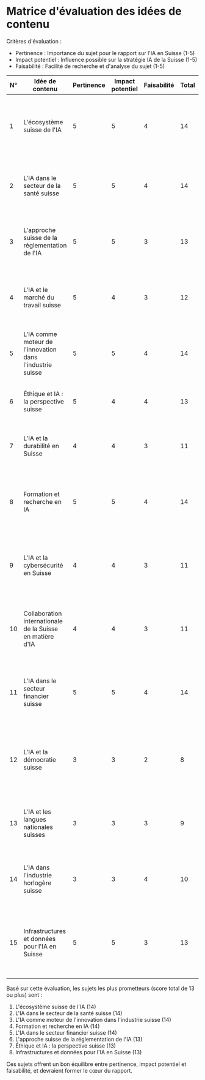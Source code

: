 # Matrice d'évaluation des idées de contenu

Critères d'évaluation :
- Pertinence : Importance du sujet pour le rapport sur l'IA en Suisse (1-5)
- Impact potentiel : Influence possible sur la stratégie IA de la Suisse (1-5)
- Faisabilité : Facilité de recherche et d'analyse du sujet (1-5)

| N° | Idée de contenu | Pertinence | Impact potentiel | Faisabilité | Total | Commentaires |
|----|-----------------|------------|------------------|-------------|-------|--------------|
| 1  | L'écosystème suisse de l'IA | 5 | 5 | 4 | 14 | Essentiel pour comprendre le paysage actuel de l'IA en Suisse. Données facilement accessibles. |
| 2  | L'IA dans le secteur de la santé suisse | 5 | 5 | 4 | 14 | Secteur clé avec des implications importantes. Cas d'études concrets disponibles. |
| 3  | L'approche suisse de la réglementation de l'IA | 5 | 5 | 3 | 13 | Crucial pour le développement futur de l'IA. Peut nécessiter une analyse juridique approfondie. |
| 4  | L'IA et le marché du travail suisse | 5 | 4 | 3 | 12 | Sujet important mais complexe à analyser en détail. Données prospectives potentiellement limitées. |
| 5  | L'IA comme moteur de l'innovation dans l'industrie suisse | 5 | 5 | 4 | 14 | Essentiel pour la compétitivité future. Nombreux exemples concrets disponibles. |
| 6  | Éthique et IA : la perspective suisse | 5 | 4 | 4 | 13 | Sujet crucial avec des lignes directrices existantes à analyser. |
| 7  | L'IA et la durabilité en Suisse | 4 | 4 | 3 | 11 | Sujet émergent important, mais potentiellement moins de données disponibles. |
| 8  | Formation et recherche en IA | 5 | 5 | 4 | 14 | Fondamental pour le développement à long terme de l'IA en Suisse. Informations accessibles. |
| 9  | L'IA et la cybersécurité en Suisse | 4 | 4 | 3 | 11 | Important mais potentiellement sensible. Accès aux informations détaillées pourrait être limité. |
| 10 | Collaboration internationale de la Suisse en matière d'IA | 4 | 4 | 3 | 11 | Pertinent pour le positionnement global, mais pourrait nécessiter des recherches approfondies. |
| 11 | L'IA dans le secteur financier suisse | 5 | 5 | 4 | 14 | Secteur clé pour l'économie suisse. Nombreuses applications et études de cas disponibles. |
| 12 | L'IA et la démocratie suisse | 3 | 3 | 2 | 8 | Sujet intéressant mais potentiellement moins développé. Pourrait manquer de cas concrets. |
| 13 | L'IA et les langues nationales suisses | 3 | 3 | 3 | 9 | Spécifique à la Suisse, mais impact potentiellement limité par rapport à d'autres sujets. |
| 14 | L'IA dans l'industrie horlogère suisse | 3 | 3 | 4 | 10 | Intéressant pour l'identité suisse, mais portée limitée par rapport à d'autres secteurs. |
| 15 | Infrastructures et données pour l'IA en Suisse | 5 | 5 | 3 | 13 | Fondamental pour le développement de l'IA, mais pourrait nécessiter des recherches techniques approfondies. |

Basé sur cette évaluation, les sujets les plus prometteurs (score total de 13 ou plus) sont :
1. L'écosystème suisse de l'IA (14)
2. L'IA dans le secteur de la santé suisse (14)
3. L'IA comme moteur de l'innovation dans l'industrie suisse (14)
4. Formation et recherche en IA (14)
5. L'IA dans le secteur financier suisse (14)
6. L'approche suisse de la réglementation de l'IA (13)
7. Éthique et IA : la perspective suisse (13)
8. Infrastructures et données pour l'IA en Suisse (13)

Ces sujets offrent un bon équilibre entre pertinence, impact potentiel et faisabilité, et devraient former le cœur du rapport.

